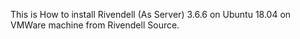 This is How to install Rivendell (As Server) 3.6.6 on Ubuntu 18.04 on VMWare machine from Rivendell Source.
